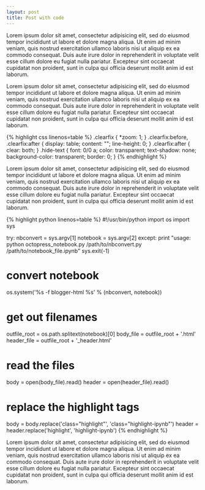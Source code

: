 ```yaml
---
layout: post
title: Post with code
---
```


Lorem ipsum dolor sit amet, consectetur adipisicing elit, sed do eiusmod
tempor incididunt ut labore et dolore magna aliqua. Ut enim ad minim veniam,
quis nostrud exercitation ullamco laboris nisi ut aliquip ex ea commodo
consequat. Duis aute irure dolor in reprehenderit in voluptate velit esse
cillum dolore eu fugiat nulla pariatur. Excepteur sint occaecat cupidatat non
proident, sunt in culpa qui officia deserunt mollit anim id est laborum.

Lorem ipsum dolor sit amet, consectetur adipisicing elit, sed do eiusmod
tempor incididunt ut labore et dolore magna aliqua. Ut enim ad minim veniam,
quis nostrud exercitation ullamco laboris nisi ut aliquip ex ea commodo
consequat. Duis aute irure dolor in reprehenderit in voluptate velit esse
cillum dolore eu fugiat nulla pariatur. Excepteur sint occaecat cupidatat non
proident, sunt in culpa qui officia deserunt mollit anim id est laborum.

{% highlight css linenos=table %}
.clearfix {
  *zoom: 1;
}
.clearfix:before,
.clearfix:after {
  display: table;
  content: "";
  line-height: 0;
}
.clearfix:after {
  clear: both;
}
.hide-text {
  font: 0/0 a;
  color: transparent;
  text-shadow: none;
  background-color: transparent;
  border: 0;
}
{% endhighlight %}

Lorem ipsum dolor sit amet, consectetur adipisicing elit, sed do eiusmod
tempor incididunt ut labore et dolore magna aliqua. Ut enim ad minim veniam,
quis nostrud exercitation ullamco laboris nisi ut aliquip ex ea commodo
consequat. Duis aute irure dolor in reprehenderit in voluptate velit esse
cillum dolore eu fugiat nulla pariatur. Excepteur sint occaecat cupidatat non
proident, sunt in culpa qui officia deserunt mollit anim id est laborum.

{% highlight python linenos=table %}
#!/usr/bin/python
import os
import sys

try:
    nbconvert = sys.argv[1]
    notebook = sys.argv[2]
except:
    print "usage: python octopress_notebook.py  /path/to/nbconvert.py  /path/to/notebook_file.ipynb"
    sys.exit(-1)

# convert notebook
os.system('%s -f blogger-html %s' % (nbconvert, notebook))

# get out filenames
outfile_root = os.path.splitext(notebook)[0]
body_file = outfile_root + '.html'
header_file = outfile_root + '_header.html'


# read the files
body = open(body_file).read()
header = open(header_file).read()


# replace the highlight tags
body = body.replace('class="highlight"', 'class="highlight-ipynb"')
header = header.replace('highlight', 'highlight-ipynb')
{% endhighlight %}

Lorem ipsum dolor sit amet, consectetur adipisicing elit, sed do eiusmod
tempor incididunt ut labore et dolore magna aliqua. Ut enim ad minim veniam,
quis nostrud exercitation ullamco laboris nisi ut aliquip ex ea commodo
consequat. Duis aute irure dolor in reprehenderit in voluptate velit esse
cillum dolore eu fugiat nulla pariatur. Excepteur sint occaecat cupidatat non
proident, sunt in culpa qui officia deserunt mollit anim id est laborum.
